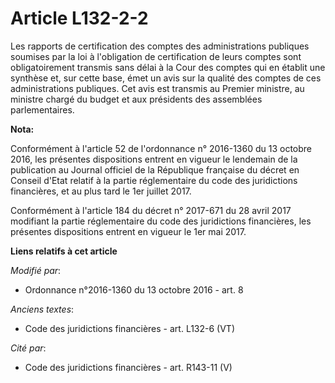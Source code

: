 # Article L132-2-2

Les rapports de certification des comptes des administrations publiques soumises par la loi à l'obligation de certification
de leurs comptes sont obligatoirement transmis sans délai à la Cour des comptes qui en établit une synthèse et, sur cette
base, émet un avis sur la qualité des comptes de ces administrations publiques. Cet avis est transmis au Premier ministre, au
ministre chargé du budget et aux présidents des assemblées parlementaires.

**Nota:**

Conformément à l'article 52 de l'ordonnance n° 2016-1360 du 13 octobre 2016, les présentes dispositions entrent en vigueur le
lendemain de la publication au Journal officiel de la République française du décret en Conseil d'Etat relatif à la partie
réglementaire du code des juridictions financières, et au plus tard le 1er juillet 2017.

Conformément à l'article 184 du décret n° 2017-671 du 28 avril 2017 modifiant la partie réglementaire du code des
juridictions financières, les présentes dispositions entrent en vigueur le 1er mai 2017.

**Liens relatifs à cet article**

_Modifié par_:

  - Ordonnance n°2016-1360 du 13 octobre 2016 - art. 8

_Anciens textes_:

  - Code des juridictions financières - art. L132-6 (VT)

_Cité par_:

  - Code des juridictions financières - art. R143-11 (V)
